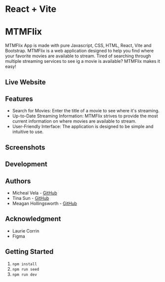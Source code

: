 # React + Vite

# MTMFlix
MTMFlix App is made with pure Javascript, CSS, HTML, React, Vite and Bootstrap.
MTMFlix is a web application designed to help you find where your favorite movies are available to stream. Tired of searching through multiple streaming services to see ig a movie is available? MTMFlix makes it easy!

## Live Website

## Features
- Search for Movies: Enter the title of a movie to see where it's streaming.
- Up-to-Date Streaming Information: MTMFlix strives to provide the most      current information on where movies are available to stream.
- User-Friendly Interface: The application is designed to be simple and intuitive to use.

## Screenshots

## Development

## Authors 
- Micheal Vela - [GitHub](https://github.com/Mikevela)
- Tina Sun - [GitHub](https://github.com/sun-tina)
- Meagan Hollingsworth - [GitHub](https://github.com/INKYGIRLnTech)

## Acknowledgment
- Laurie Corrin 
- Figma

## Getting Started
1. `npm install`
2. `npm run seed`
3. `npm run dev`

